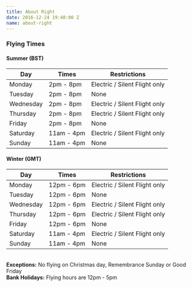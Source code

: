 ```yaml
---
title: About Right
date: 2016-12-24 19:48:00 Z
name: about-right
---
```


<h3>Flying Times</h3>

<h4>Summer (BST)</h4>
<table class="table table-striped">
    <thead>
    <tr>
        <th>Day</th>
        <th>Times</th>
        <th>Restrictions</th>
    </tr>
    </thead>
    <tbody>
    <tr>
        <td>Monday</td>
        <td>2pm - 8pm</td>
        <td>Electric / Silent Flight only</td>
    </tr>
    <tr>
        <td>Tuesday</td>
        <td>2pm - 8pm</td>
        <td>None</td>
    </tr>
    <tr>
        <td>Wednesday</td>
        <td>2pm - 8pm</td>
        <td>Electric / Silent Flight only</td>
    </tr>
    <tr>
        <td>Thursday</td>
        <td>2pm - 8pm</td>
        <td>Electric / Silent Flight only</td>
    </tr>
    <tr>
        <td>Friday</td>
        <td>2pm - 8pm</td>
        <td>None</td>
    </tr>
    <tr>
        <td>Saturday</td>
        <td>11am - 4pm</td>
        <td>Electric / Silent Flight only</td>
    </tr>
    <tr>
        <td>Sunday</td>
        <td>11am - 4pm</td>
        <td>None</td>
    </tr>
    </tbody>
</table>


<h4>Winter (GMT)</h4>
<table class="table table-striped">
    <thead>
    <tr>
        <th>Day</th>
        <th>Times</th>
        <th>Restrictions</th>
    </tr>
    </thead>
    <tbody>
    <tr>
        <td>Monday</td>
        <td>12pm - 6pm</td>
        <td>Electric / Silent Flight only</td>
    </tr>
    <tr>
        <td>Tuesday</td>
        <td>12pm - 6pm</td>
        <td>None</td>
    </tr>
    <tr>
        <td>Wednesday</td>
        <td>12pm - 6pm</td>
        <td>Electric / Silent Flight only</td>
    </tr>
    <tr>
        <td>Thursday</td>
        <td>12pm - 6pm</td>
        <td>Electric / Silent Flight only</td>
    </tr>
    <tr>
        <td>Friday</td>
        <td>12pm - 6pm</td>
        <td>None</td>
    </tr>
    <tr>
        <td>Saturday</td>
        <td>11am - 4pm</td>
        <td>Electric / Silent Flight only</td>
    </tr>
    <tr>
        <td>Sunday</td>
        <td>11am - 4pm</td>
        <td>None</td>
    </tr>
    </tbody>
</table>

<br><b>Exceptions:</b> No flying on Christmas day, Remembrance Sunday or Good Friday <br>
<b>Bank Holidays:</b> Flying hours are 12pm - 5pm